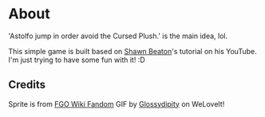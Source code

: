 # About

'Astolfo jump in order avoid the Cursed Plush.' is the main idea, lol.

This simple game is built based on [Shawn Beaton](https://github.com/Beat0154)'s tutorial on his YouTube. I'm just trying to have some fun with it! :D

## Credits

Sprite is from [FGO Wiki Fandom](https://fategrandorder.fandom.com/wiki/Astolfo_(Saber))
GIF by [Glossydipity](https://weheartit.com/glossydipity) on WeLoveIt!